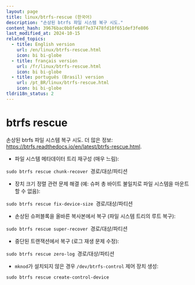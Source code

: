 ```yaml
---
layout: page
title: linux/btrfs-rescue (한국어)
description: "손상된 btrfs 파일 시스템 복구 시도."
content_hash: 39676bac0b8fe68f7e37478fd10f651def3fe806
last_modified_at: 2024-10-15
related_topics:
  - title: English version
    url: /en/linux/btrfs-rescue.html
    icon: bi bi-globe
  - title: français version
    url: /fr/linux/btrfs-rescue.html
    icon: bi bi-globe
  - title: português (Brasil) version
    url: /pt_BR/linux/btrfs-rescue.html
    icon: bi bi-globe
tldri18n_status: 2
---
```

# btrfs rescue

손상된 btrfs 파일 시스템 복구 시도.
더 많은 정보: <https://btrfs.readthedocs.io/en/latest/btrfs-rescue.html>.

- 파일 시스템 메타데이터 트리 재구성 (매우 느림):

`sudo btrfs rescue chunk-recover `<span class="tldr-var badge badge-pill bg-dark-lm bg-white-dm text-white-lm text-dark-dm font-weight-bold">경로/대상/파티션</span>

- 장치 크기 정렬 관련 문제 해결 (예: 슈퍼 총 바이트 불일치로 파일 시스템을 마운트할 수 없음):

`sudo btrfs rescue fix-device-size `<span class="tldr-var badge badge-pill bg-dark-lm bg-white-dm text-white-lm text-dark-dm font-weight-bold">경로/대상/파티션</span>

- 손상된 슈퍼블록을 올바른 복사본에서 복구 (파일 시스템 트리의 루트 복구):

`sudo btrfs rescue super-recover `<span class="tldr-var badge badge-pill bg-dark-lm bg-white-dm text-white-lm text-dark-dm font-weight-bold">경로/대상/파티션</span>

- 중단된 트랜잭션에서 복구 (로그 재생 문제 수정):

`sudo btrfs rescue zero-log `<span class="tldr-var badge badge-pill bg-dark-lm bg-white-dm text-white-lm text-dark-dm font-weight-bold">경로/대상/파티션</span>

- `mknod`가 설치되지 않은 경우 `/dev/btrfs-control` 제어 장치 생성:

`sudo btrfs rescue create-control-device`
